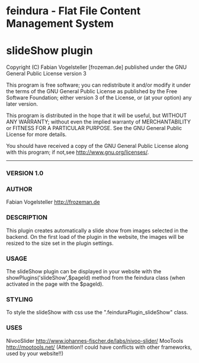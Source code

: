 feindura - Flat File Content Management System
==============================================
slideShow plugin
==============================================
Copyright (C) Fabian Vogelsteller [frozeman.de]
published under the GNU General Public License version 3

This program is free software;
you can redistribute it and/or modify it under the terms of the GNU General Public License as published by
the Free Software Foundation; either version 3 of the License, or (at your option) any later version.

This program is distributed in the hope that it will be useful, but WITHOUT ANY WARRANTY;
without even the implied warranty of MERCHANTABILITY or FITNESS FOR A PARTICULAR PURPOSE.
See the GNU General Public License for more details.

You should have received a copy of the GNU General Public License along with this program;
if not,see <http://www.gnu.org/licenses/>.
_____________________________________________

### VERSION 1.0

### AUTHOR
Fabian Vogelsteller <http://frozeman.de>


### DESCRIPTION
This plugin creates automatically a slide show from images selected in the backend. On the first load of the plugin in the website,
the images will be resized to the size set in the plugin settings.

### USAGE
The slideShow plugin can be displayed in your website with the showPlugins('slideShow',$pageId) method from the feindura class (when activated in the page with the $pageId).

### STYLING
To style the slideShow with css use the ".feinduraPlugin_slideShow" class.


### USES
NivooSlider http://www.johannes-fischer.de/labs/nivoo-slider/
MooTools http://mootools.net/ (Attention!! could have conflicts with other frameworks, used by your website!!)